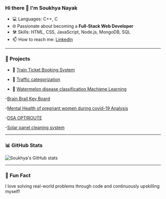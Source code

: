 ### Hi there 👋 I'm Soukhya Nayak


- 💻 Languages: C++, C
- 🌐 Passionate about becoming a **Full-Stack Web Developer**
- 🛠️ Skills: HTML, CSS, JavaScript, Node.js, MongoDB, SQL
- 📫 How to reach me: [LinkedIn](https://www.linkedin.com/in/soukhya-nayak-a56b93280)

---

### 🚀 Projects

- 🎫 [Train Ticket Booking System](https://github.com/Soukhya1234/Train-Ticket-Booking-System)  

- 🧠 [Traffic categorization](https://github.com/Soukhya1234/Traffic-categorization-based-on-the-protocols)  

- 🧾 [Watermelon disease classification Machiene Learning ](https://github.com/Soukhya1234/watermelon-disease-Prediction)  

-[Brain Brail Key Board](https://github.com/Soukhya1234/Brail-Keyboard)

-[Mental Health of pregnant women during covid-19 Analysis](https://github.com/Soukhya1234/Data-Analysis)

-[DSA OPTIROUTE](https://github.com/Soukhya1234/OPTIROUTE)

-[Solar panel cleaning system](https://github.com/Soukhya1234/Solar-Panel-Cleaning-System)


---

### 📊 GitHub Stats

![Soukhya's GitHub stats](https://github-readme-stats.vercel.app/api?username=Soukhya1234&show_icons=true&theme=radical&count_private=true)

---

### 🧩 Fun Fact
I love solving real-world problems through code and continuously upskilling myself!

